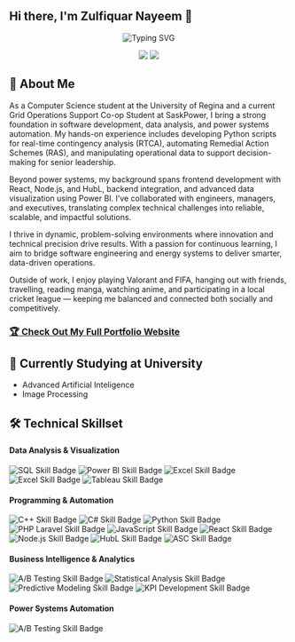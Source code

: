 ## Hi there, I'm Zulfiquar Nayeem 👋

<div align="center">
  <!--  You can customize the typing text in the "lines=" section of the URL below -->
  <!--  For an ampersand (&), use &amp; (e.g., Analytics+%26+Optimization) -->
  <img src="https://readme-typing-svg.herokuapp.com?font=Fira+Code&pause=1000&color=2E9EF7&center=true&vCenter=true&width=935&lines=Software+Developer+%7C+Business+Intelligence%7C+Power+Systems+Automation+Engineer;Transforming+challenges+into+Digital+Solutions;Turning+Data+into+Actionable+Insights;Where+Power+meets+Programming;" alt="Typing SVG" />
</div>

<!-- 🔗 Update these links with your own social media and contact information -->
<p align="center">
  <a href="https://linkedin.com/in/zulfinayeem"><img src="https://img.shields.io/badge/LinkedIn-Connect-blue?style=for-the-badge&logo=linkedin"></a>
  <a href="mailto:zulfiquaremon@gmail.com"><img src="https://img.shields.io/badge/Email-Contact-green?style=for-the-badge&logo=gmail"></a>
</p>

## 🚀 About Me 
As a Computer Science student at the University of Regina and a current Grid Operations Support Co-op Student at SaskPower, I bring a strong foundation in software development, data analysis, and power systems automation. My hands-on experience includes developing Python scripts for real-time contingency analysis (RTCA), automating Remedial Action Schemes (RAS), and manipulating operational data to support decision-making for senior leadership.

Beyond power systems, my background spans frontend development with React, Node.js, and HubL, backend integration, and advanced data visualization using Power BI. I’ve collaborated with engineers, managers, and executives, translating complex technical challenges into reliable, scalable, and impactful solutions.

I thrive in dynamic, problem-solving environments where innovation and technical precision drive results. With a passion for continuous learning, I aim to bridge software engineering and energy systems to deliver smarter, data-driven operations.

Outside of work, I enjoy playing Valorant and FIFA, hanging out with friends, travelling, reading manga, watching anime, and participating in a local cricket league — keeping me balanced and connected both socially and competitively.

<!-- 🌐 Replace "your-username" with your actual GitHub username -->
### [🏆 Check Out My Full Portfolio Website](https://your-username.github.io/)
      
## 🌱 Currently Studying at University 

- Advanced Artificial Inteligence
- Image Processing

## 🛠️ Technical Skillset

<!-- This section uses Shields.io badges. You can customize them or create your own!-->

#### Data Analysis & Visualization
<p>
  <!-- 💡 Go to Shields.io to create your own badges -->
  <img src="https://img.shields.io/badge/SQL-Advanced-4479A1?style=flat&logo=mysql&logoColor=white" alt="SQL Skill Badge">
  <img src="https://img.shields.io/badge/Power%20BI-Expert-F2C811?style=flat&logo=powerbi&logoColor=black" alt="Power BI Skill Badge">
  <img src="https://img.shields.io/badge/Pi-Expert-217346?style=flat&logo=pi&logoColor=white" alt="Excel Skill Badge">
  <img src="https://img.shields.io/badge/NorthPoint-Expert-217346?style=flat&logo=NorthPoint&logoColor=white" alt="Excel Skill Badge">
  <img src="https://img.shields.io/badge/Pandas-Intermediate-E97627?style=flat&logo=python&logoColor=white" alt="Tableau Skill Badge">
</p>

#### Programming & Automation
<p>
  <img src="https://img.shields.io/badge/C++-Advanced-00599C?style=flat&logo=cplusplus&logoColor=white" alt="C++ Skill Badge">
<img src="https://img.shields.io/badge/C%23-Intermediate-239120?style=flat&logo=c-sharp&logoColor=white" alt="C# Skill Badge">
<img src="https://img.shields.io/badge/Python-Advanced-3776AB?style=flat&logo=python&logoColor=white" alt="Python Skill Badge">
<img src="https://img.shields.io/badge/PHP(Laravel)-Intermediate-777BB4?style=flat&logo=laravel&logoColor=white" alt="PHP Laravel Skill Badge">
<img src="https://img.shields.io/badge/JavaScript-Advanced-F7DF1E?style=flat&logo=javascript&logoColor=black" alt="JavaScript Skill Badge">
<img src="https://img.shields.io/badge/React-Intermediate-61DAFB?style=flat&logo=react&logoColor=black" alt="React Skill Badge">
<img src="https://img.shields.io/badge/Node.js-Intermediate-339933?style=flat&logo=node.js&logoColor=white" alt="Node.js Skill Badge">
<img src="https://img.shields.io/badge/HubL-Intermediate-FF5722?style=flat&logo=hubspot&logoColor=white" alt="HubL Skill Badge">
<img src="https://img.shields.io/badge/ASC-Advanced-4CAF50?style=flat&logo=code&logoColor=white" alt="ASC Skill Badge">

</p>

#### Business Intelligence & Analytics
<p>
  <img src="https://img.shields.io/badge/A%2FB%20Testing-Experienced-FF6B6B?style=flat" alt="A/B Testing Skill Badge">
  <img src="https://img.shields.io/badge/Statistical%20Analysis-Experienced-4ECDC4?style=flat" alt="Statistical Analysis Skill Badge">
  <img src="https://img.shields.io/badge/Predictive%20Modeling-Intermediate-45B7D1?style=flat" alt="Predictive Modeling Skill Badge">
  <img src="https://img.shields.io/badge/KPI%20Development-Expert-96CEB4?style=flat" alt="KPI Development Skill Badge">
</p>

#### Power Systems Automation

<p>
  <img src="https://img.shields.io/badge/PSSOpy-Experienced-FF6B6B?style=flat" alt="A/B Testing Skill Badge">
</p>


